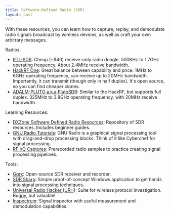```yaml
---
title: Software-Defined Radio (SDR)
layout: post
---
```


With these resources, you can learn how to capture, replay, and demodulate radio
signals broadcast by wireless devices, as well as craft your own arbitrary
messages.

Radios:
* [RTL-SDR](https://www.rtl-sdr.com/about-rtl-sdr/): Cheap (~$40) receive-only
  radio dongle. 500KHz to 1.7GHz operating frequency. About 2.4MHz receive
  bandwidth.
* [HackRF One](https://greatscottgadgets.com/hackrf/one/): Great balance between
  capability and price. 1MHz to 6GHz operating frequency, can receive up to
  20MHz bandwidth. Importantly, it can transmit (though only in half duplex).
  It's open source, so you can find cheaper clones.
* [ADALM-PLUTO a.k.a
  PlutoSDR](https://www.analog.com/en/resources/evaluation-hardware-and-software/evaluation-boards-kits/adalm-pluto.html):
  Similar to the HackRF, but supports full duplex. 325MHz to 3.8GHz operating
  frequency, with 20MHz receive bandwidth.

Learning Resources:
* [DXZone Software Defined Radio
  Resources](https://www.dxzone.com/catalog/Technical_Reference/Software_Defined_Radio/):
  Repository of SDR resources. Includes beginner guides.
* [GNU Radio Tutorials](https://wiki.gnuradio.org/index.php/Tutorials): GNU
  Radio is a graphical signal processing tool with drag-and-drop processing
  blocks. Think of it like Cyberchef for signal processing.
* [RF I/Q Captures](https://www.sdrangel.org/iq-files/): Prerecorded radio
  samples to practice creating signal processing pipelines.

Tools:
* [Gqrx](https://www.gqrx.dk/): Open-source SDR receiver and recorder.
* [SDR Sharp](https://github.com/miek/inspectrum): Simple proof-of-concept
  Windows application to get hands into signal processing techniques.
* [Universal Radio Hacker (URH)](https://github.com/jopohl/urh): Suite for
  wireless protocol investigation. Buggy, but valuable!
* [Inspectrum](https://github.com/miek/inspectrum): Signal inspector with useful
  measurement and demodulation capabilities.
